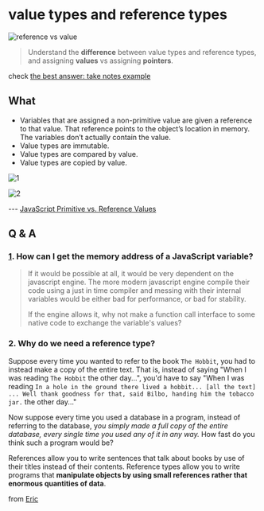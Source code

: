 # value types and reference types 

![reference vs value](https://i.imgur.com/d6N0JXg.gif)

> Understand the **difference** between value types and reference types, and assigning **values** vs assigning **pointers**.

check [the best answer: take notes example](https://stackoverflow.com/a/13268731/6011182)

## What 

* Variables that are assigned a non-primitive value are given a reference to that value. That reference points to the object’s location in memory. The variables don’t actually contain the value. 
* Value types are immutable.
* Value types are compared by value.
* Value types are copied by value.


![1](https://i.imgur.com/qpKIBVy.png)

![2](https://i.imgur.com/dRAfw65.png)

--- [JavaScript Primitive vs. Reference Values](http://www.javascripttutorial.net/javascript-primitive-vs-reference-values/)


## Q & A 

### [1](https://stackoverflow.com/questions/639514/how-can-i-get-the-memory-address-of-a-javascript-variable). How can I get the memory address of a JavaScript variable?

> If it would be possible at all, it would be very dependent on the javascript engine. The more modern javascript engine compile their code using a just in time compiler and messing with their internal variables would be either bad for performance, or bad for stability.
>
> If the engine allows it, why not make a function call interface to some native code to exchange the variable's values?


### 2. Why do we need a reference type?

Suppose every time you wanted to refer to the book `The Hobbit`, you had to instead make a copy of the entire text. That is, instead of saying "When I was reading `The Hobbit` the other day...", you'd have to say "When I was reading `In a hole in the ground there lived a hobbit... [all the text] ... Well thank goodness for that, said Bilbo, handing him the tobacco jar.` the other day..."

Now suppose every time you used a database in a program, instead of referring to the database, y*ou simply made a full copy of the entire database, every single time you used any of it in any way.* How fast do you think such a program would be?

References allow you to write sentences that talk about books by use of their titles instead of their contents. Reference types allow you to write programs that **manipulate objects by using small references rather that enormous quantities of data**.

from [Eric](https://stackoverflow.com/questions/9232186/why-do-we-need-reference-types-in-net)

